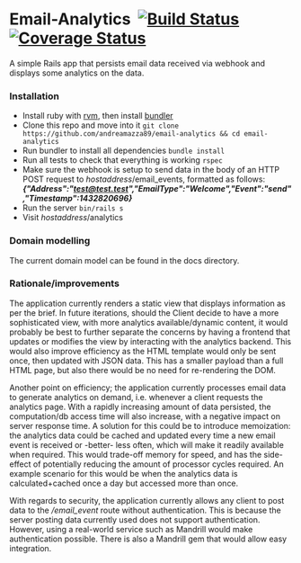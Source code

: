 # Email-Analytics&nbsp;&nbsp;[![Build Status](https://travis-ci.org/andreamazza89/email-analytics.svg?branch=master)](https://travis-ci.org/andreamazza89/email-analytics)&nbsp;[![Coverage Status](https://coveralls.io/repos/github/andreamazza89/email-analytics/badge.svg?branch=master)](https://coveralls.io/github/andreamazza89/email-analytics?branch=master)

A simple Rails app that persists email data received via webhook and displays
some analytics on the data.

### Installation
- Install ruby with [rvm](https://rvm.io/rvm/install), then install [bundler](http://bundler.io/)
- Clone this repo and move into it ```git clone https://github.com/andreamazza89/email-analytics && cd email-analytics```
- Run bundler to install all dependencies ```bundle install```
- Run all tests to check that everything is working ```rspec```
- Make sure the webhook is setup to send data in the body of an HTTP POST request to *hostaddress*/email_events, formatted as follows: __*{"Address":"test@test.test","EmailType":"Welcome","Event":"send","Timestamp":1432820696}*__
- Run the server ```bin/rails s```
- Visit *hostaddress*/analytics

### Domain modelling
The current domain model can be found in the docs directory.

### Rationale/improvements

The application currently renders a static view  that displays information as per the brief. In future iterations, should the Client decide to have a more sophisticated view, with more analytics available/dynamic content, it would probably be best to further separate the concerns by having a frontend that updates or modifies the view by interacting with the analytics backend. This would also improve efficiency as the HTML template would only be sent once, then updated with JSON data. This has a smaller payload than a full HTML page, but also there would be no need for re-rendering the DOM.  

Another point on efficiency; the application currently processes email data to generate analytics on demand, i.e. whenever a client requests the analytics page. With a rapidly increasing amount of data persisted, the computation/db access time will also increase, with a negative impact on server response time. A solution for this could be to introduce memoization: the analytics data could be cached and updated every time a new email event is received or -better- less often, which will make it readily available when required. This would trade-off memory for speed, and has the side-effect of potentially reducing the amount of processor cycles required. An example scenario for this would be when the analytics data is calculated+cached once a day but accessed more than once.  

With regards to security, the application currently allows any client to post data to the */email_event* route without authentication. This is because the server posting data currently used does not support authentication. However, using a real-world service such as Mandrill would make authentication possible. There is also a Mandrill gem that would allow easy integration.
